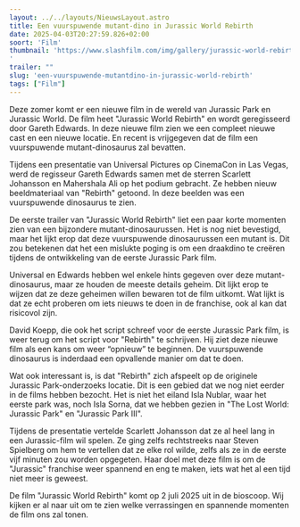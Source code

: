 ```yaml
---
layout: ../../layouts/NieuwsLayout.astro
title: Een vuurspuwende mutant-dino in Jurassic World Rebirth
date: 2025-04-03T20:27:59.826+02:00
soort: 'Film'
thumbnail: 'https://www.slashfilm.com/img/gallery/jurassic-world-rebirth-features-a-fire-breathing-mutant-dinosaur/l-intro-1743693319.jpg
'
trailer: ""
slug: 'een-vuurspuwende-mutantdino-in-jurassic-world-rebirth'
tags: ["Film"]
---
```


Deze zomer komt er een nieuwe film in de wereld van Jurassic Park en Jurassic
World. De film heet "Jurassic World Rebirth" en wordt geregisseerd door Gareth
Edwards. In deze nieuwe film zien we een compleet nieuwe cast en een nieuwe
locatie. En recent is vrijgegeven dat de film een vuurspuwende mutant-dinosaurus
zal bevatten.

Tijdens een presentatie van Universal Pictures op CinemaCon in Las Vegas, werd
de regisseur Gareth Edwards samen met de sterren Scarlett Johansson en
Mahershala Ali op het podium gebracht. Ze hebben nieuw beeldmateriaal van
"Rebirth" getoond. In deze beelden was een vuurspuwende dinosaurus te zien.

De eerste trailer van "Jurassic World Rebirth" liet een paar korte momenten zien
van een bijzondere mutant-dinosaurussen. Het is nog niet bevestigd, maar het
lijkt erop dat deze vuurspuwende dinosaurussen een mutant is. Dit zou betekenen
dat het een mislukte poging is om een draakdino te creëren tijdens de
ontwikkeling van de eerste Jurassic Park film.

Universal en Edwards hebben wel enkele hints gegeven over deze
mutant-dinosaurus, maar ze houden de meeste details geheim. Dit lijkt erop te
wijzen dat ze deze geheimen willen bewaren tot de film uitkomt. Wat lijkt is dat
ze echt proberen om iets nieuws te doen in de franchise, ook al kan dat
risicovol zijn.

David Koepp, die ook het script schreef voor de eerste Jurassic Park film, is
weer terug om het script voor "Rebirth" te schrijven. Hij ziet deze nieuwe film
als een kans om weer “opnieuw” te beginnen. De vuurspuwende dinosaurus is
inderdaad een opvallende manier om dat te doen.

Wat ook interessant is, is dat "Rebirth" zich afspeelt op de originele Jurassic
Park-onderzoeks locatie. Dit is een gebied dat we nog niet eerder in de films
hebben bezocht. Het is niet het eiland Isla Nublar, waar het eerste park was,
noch Isla Sorna, dat we hebben gezien in "The Lost World: Jurassic Park" en
"Jurassic Park III".

Tijdens de presentatie vertelde Scarlett Johansson dat ze al heel lang in een
Jurassic-film wil spelen. Ze ging zelfs rechtstreeks naar Steven Spielberg om
hem te vertellen dat ze elke rol wilde, zelfs als ze in de eerste vijf minuten
zou worden opgegeten. Haar doel met deze film is om de "Jurassic" franchise weer
spannend en eng te maken, iets wat het al een tijd niet meer is geweest.

De film "Jurassic World Rebirth" komt op 2 juli 2025 uit in de bioscoop. Wij
kijken er al naar uit om te zien welke verrassingen en spannende momenten de
film ons zal tonen.
